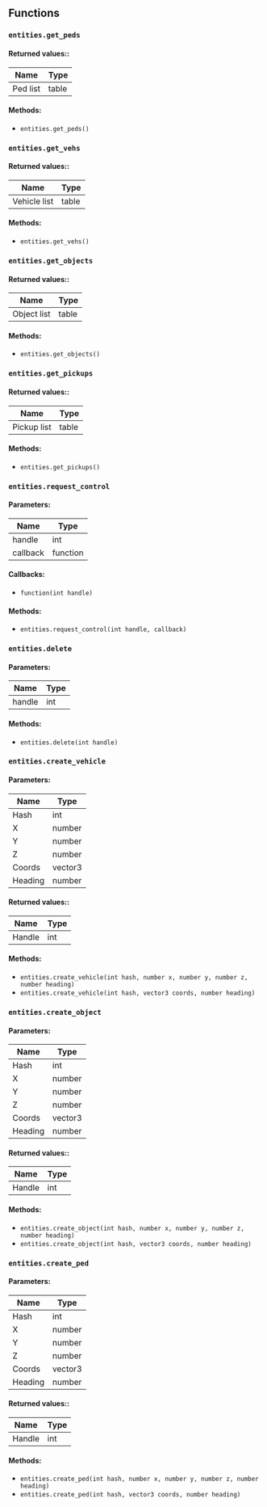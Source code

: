 ## Functions

### `entities.get_peds`

#### **Returned values:**:

| Name     | Type  |
| -------- | ----- |
| Ped list | table |

#### **Methods:**

* `entities.get_peds()`

### `entities.get_vehs`

#### **Returned values:**:

| Name         | Type  |
| ------------ | ----- |
| Vehicle list | table |

#### **Methods:**

* `entities.get_vehs()`

### `entities.get_objects`

#### **Returned values:**:

| Name        | Type  |
| ----------- | ----- |
| Object list | table |

#### **Methods:**

* `entities.get_objects()`

### `entities.get_pickups`

#### **Returned values:**:

| Name        | Type  |
| ----------- | ----- |
| Pickup list | table |

#### **Methods:**

* `entities.get_pickups()`

### `entities.request_control`

#### Parameters:

| Name     | Type     |
| -------- | -------- |
| handle   | int      |
| callback | function |

#### Callbacks:

* `function(int handle)`

#### **Methods:**

* `entities.request_control(int handle, callback)`

### `entities.delete`

#### Parameters:

| Name   | Type |
| ------ | ---- |
| handle | int  |

#### **Methods:**

* `entities.delete(int handle)`

### `entities.create_vehicle`

#### Parameters:

| Name    | Type    |
| ------- | ------- |
| Hash    | int     |
| X       | number  |
| Y       | number  |
| Z       | number  |
| Coords  | vector3 |
| Heading | number  |

#### **Returned values:**:

| Name   | Type |
| ------ | ---- |
| Handle | int  |

#### **Methods:**

* `entities.create_vehicle(int hash, number x, number y, number z, number heading)`
* `entities.create_vehicle(int hash, vector3 coords, number heading)`

### `entities.create_object`

#### Parameters:

| Name    | Type    |
| ------- | ------- |
| Hash    | int     |
| X       | number  |
| Y       | number  |
| Z       | number  |
| Coords  | vector3 |
| Heading | number  |

#### **Returned values:**:

| Name   | Type |
| ------ | ---- |
| Handle | int  |

#### **Methods:**

* `entities.create_object(int hash, number x, number y, number z, number heading)`
* `entities.create_object(int hash, vector3 coords, number heading)`

### `entities.create_ped`

#### Parameters:

| Name    | Type    |
| ------- | ------- |
| Hash    | int     |
| X       | number  |
| Y       | number  |
| Z       | number  |
| Coords  | vector3 |
| Heading | number  |

#### **Returned values:**:

| Name   | Type |
| ------ | ---- |
| Handle | int  |

#### **Methods:**

* `entities.create_ped(int hash, number x, number y, number z, number heading)`
* `entities.create_ped(int hash, vector3 coords, number heading)`